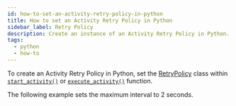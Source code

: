 ```yaml
---
id: how-to-set-an-activity-retry-policy-in-python
title: How to set an Activity Retry Policy in Python
sidebar_label: Retry Policy
description: Create an instance of an Activity Retry Policy in Python.
tags:
  - python
  - how-to
---
```


To create an Activity Retry Policy in Python, set the [RetryPolicy](https://python.temporal.io/temporalio.common.retrypolicy) class within [`start_activity()`](https://python.temporal.io/temporalio.workflow.html#start_activity) or [`execute_activity()`](https://python.temporal.io/temporalio.workflow.html#execute_activity) function.

The following example sets the maximum interval to 2 seconds.

<!--SNIPSTART python-activity-retry-->
<!--SNIPEND-->
